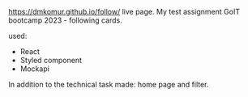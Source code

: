 https://dmkomur.github.io/follow/ live page.
My test assignment GoIT bootcamp 2023 - following cards.

used: 
- React
- Styled component
- Mockapi

In addition to the technical task made: home page and filter.
